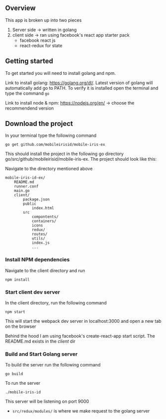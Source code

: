 ## Overview

This app is broken up into two pieces</br>
1. Server side -> written in golang </br>
2. client side -> ran using facebook's react app starter pack</br>
    - facebook react js</br>
    - react-redux for state </br>


## Getting started
To get started you will need to install golang and npm.

Link to install golang: https://golang.org/dl/. Latest version of golang will automatically add go to PATH. To verify it is installed open the terminal and type the command ```go```

Link to install node & npm: https://nodejs.org/en/ -> choose the recommendend version

## Download the project
In your terminal type the following command

```
go get github.com/mobileirisid/mobile-iris-ex
```

This should install the project in the following go directory
go/src/github/mobileirisid/mobile-iris-ex. The project should look like this:

Navigate to the directory mentioned above

```
mobile-iris-id-ex/
    README.md
    runner.conf
    main.go
    client/
        package.json
        public
            index.html
        src
            compontents/
            containers/
            icons
            redux/                
            routes/
            utils/
            index.js
            ...
```

### Install NPM dependencies
Navigate to the client directory and run
```
npm install
```

### Start client dev server
In the client directory, run the following command

```
npm start
```

This will start the webpack dev server in localhost:3000 and open a new tab on the browser

Behind the hood I am using facebook's create-react-app start script. The README.md exists in the *client* dir

### Build and Start Golang server

To build the server run the following command
```
go build
```

To run the server
```
./mobile-iris-id
```

This server will be listening on port 9000

* `src/redux/modules/` is where we make request to the golang server

